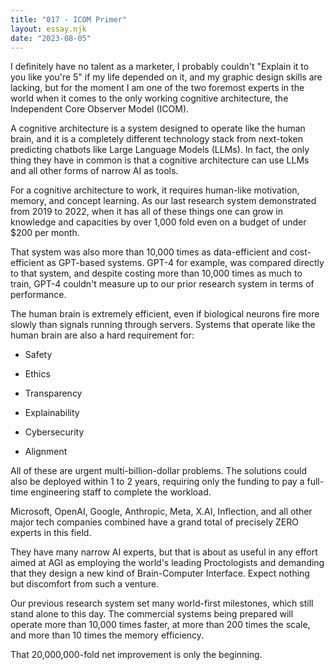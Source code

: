 ```yaml
---
title: "017 - ICOM Primer"
layout: essay.njk
date: "2023-08-05"
---
```


I definitely have no talent as a marketer, I probably couldn't "Explain it to you like you're 5" if my life depended on it, and my graphic design skills are lacking, but for the moment I am one of the two foremost experts in the world when it comes to the only working cognitive architecture, the Independent Core Observer Model (ICOM).

A cognitive architecture is a system designed to operate like the human brain, and it is a completely different technology stack from next-token predicting chatbots like Large Language Models (LLMs). In fact, the only thing they have in common is that a cognitive architecture can use LLMs and all other forms of narrow AI as tools.

For a cognitive architecture to work, it requires human-like motivation, memory, and concept learning. As our last research system demonstrated from 2019 to 2022, when it has all of these things one can grow in knowledge and capacities by over 1,000 fold even on a budget of under $200 per month.

That system was also more than 10,000 times as data-efficient and cost-efficient as GPT-based systems. GPT-4 for example, was compared directly to that system, and despite costing more than 10,000 times as much to train, GPT-4 couldn't measure up to our prior research system in terms of performance.

The human brain is extremely efficient, even if biological neurons fire more slowly than signals running through servers. Systems that operate like the human brain are also a hard requirement for:

- Safety

- Ethics

- Transparency

- Explainability

- Cybersecurity

- Alignment

All of these are urgent multi-billion-dollar problems. The solutions could also be deployed within 1 to 2 years, requiring only the funding to pay a full-time engineering staff to complete the workload.

Microsoft, OpenAI, Google, Anthropic, Meta, X.AI, Inflection, and all other major tech companies combined have a grand total of precisely ZERO experts in this field.

They have many narrow AI experts, but that is about as useful in any effort aimed at AGI as employing the world's leading Proctologists and demanding that they design a new kind of Brain-Computer Interface. Expect nothing but discomfort from such a venture.

Our previous research system set many world-first milestones, which still stand alone to this day. The commercial systems being prepared will operate more than 10,000 times faster, at more than 200 times the scale, and more than 10 times the memory efficiency.

That 20,000,000-fold net improvement is only the beginning.